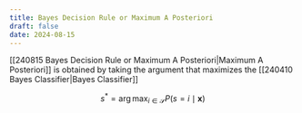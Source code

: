 ```yaml
---
title: Bayes Decision Rule or Maximum A Posteriori
draft: false
date: 2024-08-15
---
```


[[240815 Bayes Decision Rule or Maximum A Posteriori|Maximum A Posteriori]] is obtained by taking the argument that maximizes the [[240410 Bayes Classifier|Bayes Classifier]] 

$$
s^*=\arg \max _{i \in \mathcal{S}} P(s=i \mid \mathbf{x})
$$





